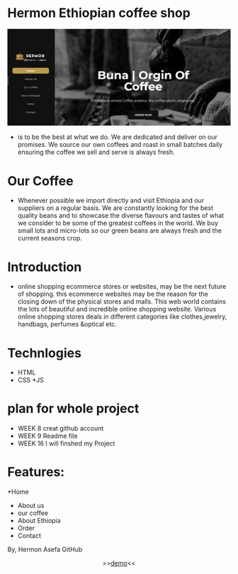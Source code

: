 # Hermon Ethiopian coffee shop
![Screenshot](screenshot.jpg)

* is to be the best at what we do. We are dedicated and deliver on our promises. We source our own coffees and roast in small batches daily ensuring the coffee we sell and serve is always fresh.

# Our Coffee
* Whenever possible we import directly and visit Ethiopia and our suppliers on a regular basis. We are constantly looking for the best quality beans and to showcase the diverse flavours and tastes of what we consider to be some of the greatest coffees in the world. We buy small lots and micro-lots so our green beans are always fresh and the current seasons crop.

# Introduction
* online shopping ecommerce stores or websites, may be the next future of shopping. this ecommerce websites may be the reason for the closing down of the physical stores and malls. This web world contains the lots of beautiful and incredible online shopping website. Various online shopping stores deals in different categories like clothes,jewelry, handbags, perfumes &optical etc.

# Technlogies
* HTML
* CSS
*JS

# plan for whole project
* WEEK 8 creat github account
* WEEK 9 Readme file
* WEEK 16 I will finshed my Project


# Features:
*Home
* About us
* our coffee
* About Ethiopia
* Order
* Contact

By,
Hermon Asefa
GitHub

<p align="center">
>><a href="https://hermonj.github.io/Hermon-Ethiopian-coffe/">demo</a><<<br>
<br>
